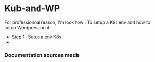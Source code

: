 # Kub-and-WP
For professionnal reason, I'm look how :
To setup a K8s env and how to setup Wordpress on it

<ul>
<li>Step 1 : Setup a env K8s</li>
<li>
</ul>
<h3>Documentation sources media</h3>
